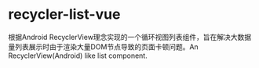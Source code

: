 # recycler-list-vue
根据Android RecyclerView理念实现的一个循环视图列表组件，旨在解决大数据量列表展示时由于渲染大量DOM节点导致的页面卡顿问题。An RecyclerView(Android) like list component.
